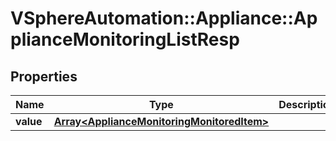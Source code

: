 # VSphereAutomation::Appliance::ApplianceMonitoringListResp

## Properties
Name | Type | Description | Notes
------------ | ------------- | ------------- | -------------
**value** | [**Array&lt;ApplianceMonitoringMonitoredItem&gt;**](ApplianceMonitoringMonitoredItem.md) |  | 


